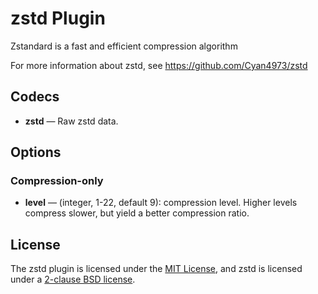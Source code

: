 # zstd Plugin #

Zstandard is a fast and efficient compression algorithm

For more information about zstd, see
https://github.com/Cyan4973/zstd

## Codecs ##

- **zstd** — Raw zstd data.

## Options ##

### Compression-only ###

- **level** — (integer, 1-22, default 9): compression level.  Higher
  levels compress slower, but yield a better compression ratio.

## License ##

The zstd plugin is licensed under the [MIT
License](http://opensource.org/licenses/MIT), and zstd is licensed
under a [2-clause BSD
license](http://opensource.org/licenses/BSD-2-Clause).
